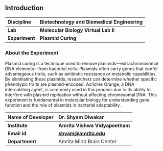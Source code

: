 

## Introduction


<b>Discipline | <b>Biotechnology and Biomedical Engineering
:--|:--|
<b> Lab | <b> Molecular Biology Virtual Lab II 
<b> Experiment|     <b> Plasmid Curing


### About the Experiment 

Plasmid curing is a technique used to remove plasmids—extrachromosomal DNA elements—from bacterial cells. Plasmids often carry genes that confer advantageous traits, such as antibiotic resistance or metabolic capabilities. By eliminating these plasmids, researchers can determine whether specific phenotypic traits are plasmid-encoded. Acridine Orange, a DNA intercalating agent, is commonly used in this process due to its ability to interfere with plasmid replication without affecting chromosomal DNA. This experiment is fundamental in molecular biology for understanding gene function and the role of plasmids in bacterial adaptability.

<b>Name of Developer | <b> Dr. Shyam Diwakar 
:--|:--|
<b> Institute | <b>  Amrita Vishwa Vidyapeetham
<b> Email id|     <b>  shyam@amrita.edu
<b> Department |  Amrita Mind Brain Center
